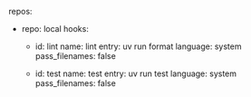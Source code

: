 repos:
  - repo: local
    hooks:
      - id: lint
        name: lint
        entry: uv run format
        language: system
        pass_filenames: false

      - id: test
        name: test
        entry: uv run test
        language: system
        pass_filenames: false